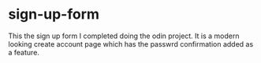 # sign-up-form
This the sign up form I completed doing the odin project. It is a modern looking create account page which has the passwrd confirmation added as a feature.
